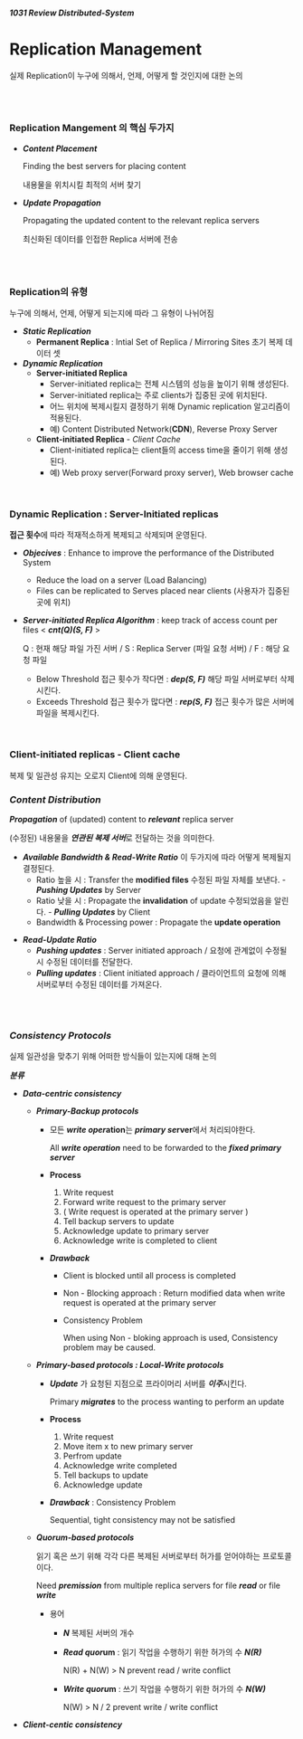 ##### 1031 Review Distributed-System

# Replication Management

실제 Replication이 누구에 의해서, 언제, 어떻게 할 것인지에 대한 논의

<br/><br/>

### **Replication Mangement** 의 핵심 두가지

* **_Content Placement_**

  Finding the best servers for placing content

  내용물을 위치시킬 최적의 서버 찾기

* **_Update Propagation_**

  Propagating the updated content to the relevant replica servers

  최신화된 데이터를 인접한 Replica 서버에 전송

  <br/><br/>

### Replication의 유형

누구에 의해서, 언제, 어떻게 되는지에 따라 그 유형이 나뉘어짐

* **_Static Replication_**
  - **Permanent Replica** : Intial Set of Replica / Mirroring Sites 초기 복제 데이터 셋
* **_Dynamic Replication_**
  - **Server-initiated Replica**
    - Server-initiated replica는 전체 시스템의 성능을 높이기 위해 생성된다.
    - Server-initiated replica는 주로 clients가 집중된 곳에 위치된다.
    - 어느 위치에 복제시킬지 결정하기 위해 Dynamic replication 알고리즘이 적용된다.
    - 예) Content Distributed Network(**CDN**), Reverse Proxy Server
  - **Client-initiated Replica** - *Client Cache*
    - Client-initiated replica는 client들의 access time을 줄이기 위해 생성된다.
    - 예) Web proxy server(Forward proxy server), Web browser cache

<br/>

### Dynamic Replication : Server-Initiated replicas

**접근 횟수**에 따라 적재적소하게 복제되고 삭제되며 운영된다.

* ***Objecives*** : Enhance to improve the performance of the Distributed System
  * Reduce the load on a server (Load Balancing)
  * Files can be replicated to Serves placed near clients (사용자가 집중된 곳에 위치)

* ***Server-initiated Replica Algorithm*** : keep track of access count per files < ***cnt(Q)(S, F)*** >

  Q : 현재 해당 파일 가진 서버 / S : Replica Server (파일 요청 서버) / F : 해당 요청 파일

  * Below Threshold 접근 횟수가 작다면 : ***dep(S, F)*** 해당 파일 서버로부터 삭제시킨다.
  * Exceeds Threshold 접근 횟수가 많다면 : ***rep(S, F)*** 접근 횟수가 많은 서버에 파일을 복제시킨다.

<br/>

### Client-initiated replicas - Client cache

복제 및 일관성 유지는 오로지 Client에 의해 운영된다.

### ***Content Distribution*** 

***Propagation*** of (updated) content to ***relevant*** replica server

(수정된) 내용물을 ***연관된 복제 서버***로 전달하는 것을 의미한다.

* ***Available Bandwidth & Read-Write Ratio*** 이 두가지에 따라 어떻게 복제될지 결정된다.
  * Ratio 높을 시 : Transfer the **modified files** 수정된 파일 자체를 보낸다. - ***Pushing Updates*** by Server
  * Ratio 낮을 시 : Propagate the **invalidation** of update 수정되었음을 알린다. - ***Pulling Updates*** by Client
  * Bandwidth & Processing power : Propagate the **update operation**

- ***Read-Update Ratio***
  - ***Pushing updates*** : Server initiated approach / 요청에 관계없이 수정될 시 수정된 데이터를 전달한다.
  - ***Pulling updates*** : Client initiated approach / 클라이언트의 요청에 의해 서버로부터 수정된 데이터를 가져온다.

<br/><br/>

###  ***Consistency Protocols***

실제 일관성을 맞추기 위해 어떠한 방식들이 있는지에 대해 논의

***분류***

* ***Data-centric consistency***

  * ***Primary-Backup protocols***

    * 모든 ***write oper*ation**는 ***primary se*rver**에서 처리되야한다.

      All ***write operation*** need to be forwarded to the ***fixed primary server***

    * **Process**

      1. Write request
      2. Forward write request to the primary server
      3. ( Write request is operated at the primary server )
      4. Tell backup servers to update
      5. Acknowledge update to primary server
      6. Acknowledge write is completed to client

    * ***Drawback***

      * Client is blocked until all process is completed

      * Non - Blocking approach : Return modified data when write request is operated at the primary server

      * Consistency Problem

        When using Non - bloking approach is used, Consistency problem may be caused.

  * ***Primary-based protocols : Local-Write protocols***

    * ***Update*** 가 요청된 지점으로 프라이머리 서버를 ***이주***시킨다.

      Primary ***migrates*** to the process wanting to perform an update

    * **Process**

      1. Write request
      2. Move item x to new primary server
      3. Perfrom update
      4. Acknowledge write completed
      5. Tell backups to update
      6. Acknowledge update

    * ***Drawback*** : Consistency Problem

      Sequential, tight consistency may not be satisfied

  * ***Quorum-based protocols***

    읽기 혹은 쓰기 위해 각각 다른 복제된 서버로부터 허가를 얻어야하는 프로토콜이다.

    Need ***premission*** from multiple replica servers for file ***read*** or file ***write***

    - 용어

      - ***N*** 복제된 서버의 개수

      - ***Read quor*um** : 읽기 작업을 수행하기 위한 허가의 수 ***N(R)***

        N(R) + N(W) > N prevent read / write conflict

      - ***Write quoru*m** : 쓰기 작업을 수행하기 위한 허가의 수 ***N(W)***

        N(W) > N / 2 prevent write / write conflict

* ***Client-centic consistency***